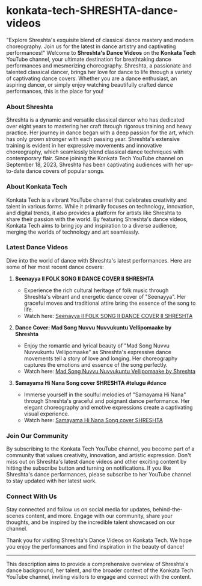 # konkata-tech-SHRESHTA-dance-videos
"Explore Shreshta's exquisite blend of classical dance mastery and modern choreography. Join us for the latest in dance artistry and captivating performances!"
Welcome to **Shreshta's Dance Videos** on the **Konkata Tech** YouTube channel, your ultimate destination for breathtaking dance performances and mesmerizing choreography. Shreshta, a passionate and talented classical dancer, brings her love for dance to life through a variety of captivating dance covers. Whether you are a dance enthusiast, an aspiring dancer, or simply enjoy watching beautifully crafted dance performances, this is the place for you!

### About Shreshta

Shreshta is a dynamic and versatile classical dancer who has dedicated over eight years to mastering her craft through rigorous training and heavy practice. Her journey in dance began with a deep passion for the art, which has only grown stronger with each passing year. Shreshta's extensive training is evident in her expressive movements and innovative choreography, which seamlessly blend classical dance techniques with contemporary flair. Since joining the Konkata Tech YouTube channel on September 18, 2023, Shreshta has been captivating audiences with her up-to-date dance covers of popular songs.

### About Konkata Tech

Konkata Tech is a vibrant YouTube channel that celebrates creativity and talent in various forms. While it primarily focuses on technology, innovation, and digital trends, it also provides a platform for artists like Shreshta to share their passion with the world. By featuring Shreshta's dance videos, Konkata Tech aims to bring joy and inspiration to a diverse audience, merging the worlds of technology and art seamlessly.

### Latest Dance Videos

Dive into the world of dance with Shreshta's latest performances. Here are some of her most recent dance covers:

1. **Seenayya ll FOLK SONG II DANCE COVER II SHRESHTA**
   - Experience the rich cultural heritage of folk music through Shreshta's vibrant and energetic dance cover of "Seenayya". Her graceful moves and traditional attire bring the essence of the song to life.
   - Watch here: [Seenayya ll FOLK SONG II DANCE COVER II SHRESHTA](https://youtu.be/4w3v9rxGSuk)

2. **Dance Cover: Mad Song Nuvvu Nuvvukuntu Vellipomaake by Shreshta**
   - Enjoy the romantic and lyrical beauty of "Mad Song Nuvvu Nuvvukuntu Vellipomaake" as Shreshta's expressive dance movements tell a story of love and longing. Her choreography captures the emotions and essence of the song perfectly.
   - Watch here: [Mad Song Nuvvu Nuvvukuntu Vellipomaake by Shreshta](https://youtu.be/FewFsUK_EMM)

3. **Samayama Hi Nana Song cover SHRESHTA #telugu #dance**
   - Immerse yourself in the soulful melodies of "Samayama Hi Nana" through Shreshta's graceful and poignant dance performance. Her elegant choreography and emotive expressions create a captivating visual experience.
   - Watch here: [Samayama Hi Nana Song cover SHRESHTA](https://youtu.be/G5px5Qr3pos)

### Join Our Community

By subscribing to the Konkata Tech YouTube channel, you become part of a community that values creativity, innovation, and artistic expression. Don't miss out on Shreshta's latest dance videos and other exciting content by hitting the subscribe button and turning on notifications. If you like Shreshta's dance performances, please subscribe to her YouTube channel to stay updated with her latest work.

### Connect With Us

Stay connected and follow us on social media for updates, behind-the-scenes content, and more. Engage with our community, share your thoughts, and be inspired by the incredible talent showcased on our channel.

Thank you for visiting Shreshta's Dance Videos on Konkata Tech. We hope you enjoy the performances and find inspiration in the beauty of dance!

---

This description aims to provide a comprehensive overview of Shreshta's dance background, her talent, and the broader context of the Konkata Tech YouTube channel, inviting visitors to engage and connect with the content.

